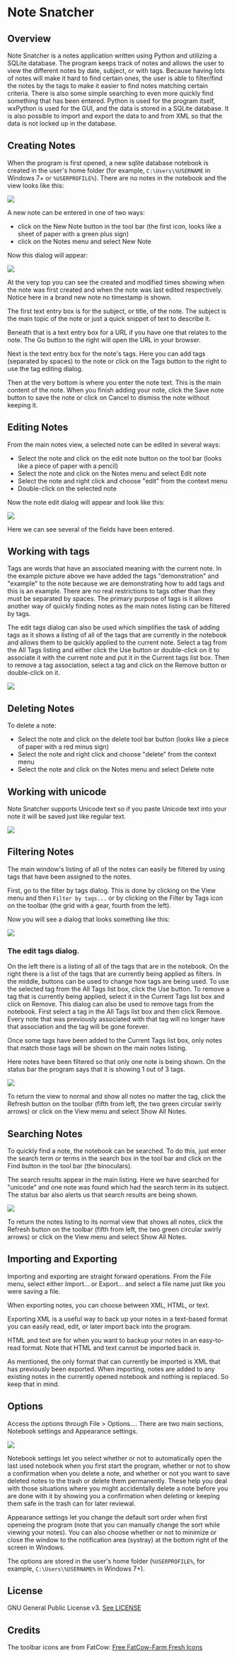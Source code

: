 # Note Snatcher #

## Overview ##

Note Snatcher is a notes application written using Python and utilizing a SQLite database.  The program keeps track of notes and allows the user to view the different notes by date, subject, or with tags.  Because having lots of notes will make it hard to find certain ones, the user is able to filter/find the notes by the tags to make it easier to find notes matching certain criteria.  There is also some simple searching to even more quickly find something that has been entered.  Python is used for the program itself, wxPython is used for the GUI, and the data is stored in a SQLite database.  It is also possible to import and export the data to and from XML so that the data is not locked up in the database.

## Creating Notes ##

When the program is first opened, a new sqlite database notebook is created in the user's home folder (for example, `C:\Users\%USERNAME` in Windows 7+ or `%USERPROFILE%`). There are no notes in the notebook and the view looks like this:

![](main_view.png)

A new note can be entered in one of two ways:

* click on the New Note button in the tool bar (the first icon, looks like a sheet of paper with a green plus sign)
* click on the Notes menu and select New Note

Now this dialog will appear:

![](new_note.png)

At the very top you can see the created and modified times showing when the note was first created and when the note was last edited respectively. Notice here in a brand new note no timestamp is shown.

The first text entry box is for the subject, or title, of the note. The subject is the main topic of the note or just a quick snippet of text to describe it.

Beneath that is a text entry box for a URL if you have one that relates to the note. The Go button to the right will open the URL in your browser.

Next is the text entry box for the note's tags. Here you can add tags (separated by spaces) to the note or click on the Tags button to the right to use the tag editing dialog.

Then at the very bottom is where you enter the note text. This is the main content of the note. When you finish adding your note, click the Save note button to save the note or click on Cancel to dismiss the note without keeping it.

## Editing Notes ##

From the main notes view, a selected note can be edited in several ways:

* Select the note and click on the edit note button on the tool bar (looks like a piece of paper with a pencil)
* Select the note and click on the Notes menu and select Edit note
* Select the note and right click and choose "edit" from the context menu
* Double-click on the selected note

Now the note edit dialog will appear and look like this:

![](edit_note.png)

Here we can see several of the fields have been entered.

## Working with tags ##

Tags are words that have an associated meaning with the current note. In the example picture above we have added the tags "demonstration" and "example" to the note because we are demonstrating how to add tags and this is an example. There are no real restrictions to tags other than they must be separated by spaces. The primary purpose of tags is it allows another way of quickly finding notes as the main notes listing can be filtered by tags.

The edit tags dialog can also be used which simplifies the task of adding tags as it shows a listing of all of the tags that are currently in the notebook and allows them to be quickly applied to the current note. Select a tag from the All Tags listing and either click the Use button or double-click on it to associate it with the current note and put it in the Current tags list box. Then to remove a tag association, select a tag and click on the Remove button or double-click on it.

![](editing_tags.png)

## Deleting Notes ##

To delete a note:

* Select the note and click on the delete tool bar button (looks like a piece of paper with a red minus sign)
* Select the note and right click and choose "delete" from the context menu
* Select the note and click on the Notes menu and select Delete note

## Working with unicode ##

Note Snatcher supports Unicode text so if you paste Unicode text into your note it will be saved just like regular text.

![](text_format.png)

## Filtering Notes ##

The main window's listing of all of the notes can easily be filtered by using tags that have been assigned to the notes.

First, go to the filter by tags dialog. This is done by clicking on the View menu and then `Filter by tags...` or by clicking on the Filter by Tags icon on the toolbar (the grid with a gear, fourth from the left).

Now you will see a dialog that looks something like this:

![](filtering_by_tags.png)

### The edit tags dialog. ###

On the left there is a listing of all of the tags that are in the notebook. On the right there is a list of the tags that are currently being applied as filters. In the middle, buttons can be used to change how tags are being used. To use the selected tag from the All Tags list box, click the Use button. To remove a tag that is currently being applied, select it in the Current Tags list box and click on Remove. This dialog can also be used to remove tags from the notebook. First select a tag in the All Tags list box and then click Remove. Every note that was previously associated with that tag will no longer have that association and the tag will be gone forever.

Once some tags have been added to the Current Tags list box, only notes that match those tags will be shown on the main notes listing.

Here notes have been filtered so that only one note is being shown. On the status bar the program says that it is showing 1 out of 3 tags.

![](filtered_view.png)

To return the view to normal and show all notes no matter the tag, click the Refresh button on the toolbar (fifth from left, the two green circular swirly arrows) or click on the View menu and select Show All Notes.

## Searching Notes ##

To quickly find a note, the notebook can be searched. To do this, just enter the search term or terms in the search box in the tool bar and click on the Find button in the tool bar (the binoculars).

The search results appear in the main listing. Here we have searched for "unicode" and one note was found which had the search term in its subject. The status bar also alerts us that search results are being shown.

![](search_results.png)

To return the notes listing to its normal view that shows all notes, click the Refresh button on the toolbar (fifth from left, the two green circular swirly arrows) or click on the View menu and select Show All Notes.

## Importing and Exporting ##

Importing and exporting are straight forward operations. From the File menu, select either Import... or Export... and select a file name just like you were saving a file.

When exporting notes, you can choose between XML, HTML, or text.

Exporting XML is a useful way to back up your notes in a text-based format you can easily read, edit, or later import back into the program.

HTML and text are for when you want to backup your notes in an easy-to-read format. Note that HTML and text cannot be imported back in.

As mentioned, the only format that can currently be imported is XML that has previously been exported. When importing, notes are added to any existing notes in the currently opened notebook and nothing is replaced. So keep that in mind.

## Options ##

Access the options through File > Options.... There are two main sections, Notebook settings and Appearance settings.

![](prefs.png)

Notebook settings let you select whether or not to automatically open the last used notebook when you first start the program, whether or not to show a confirmation when you delete a note, and whether or not you want to save deleted notes to the trash or delete them permanently. These help you deal with those situations where you might accidentally delete a note before you are done with it by showing you a confirmation when deleting or keeping them safe in the trash can for later reviewal.

Appearance settings let you change the default sort order when first openeing the program (note that you can manually change the sort while viewing your notes). You can also choose whether or not to minimize or close the window to the notification area (systray) at the bottom right of the screen in Windows.

The options are stored in the user's home folder (`%USERPROFILE%`, for example, `C:\Users\%USERNAME%` in Windows 7+).

## License

GNU General Public License v3. [See LICENSE](LICENSE)

## Credits ##

The toolbar icons are from FatCow: [Free FatCow-Farm Fresh Icons](http://www.fatcow.com/free-icons)
